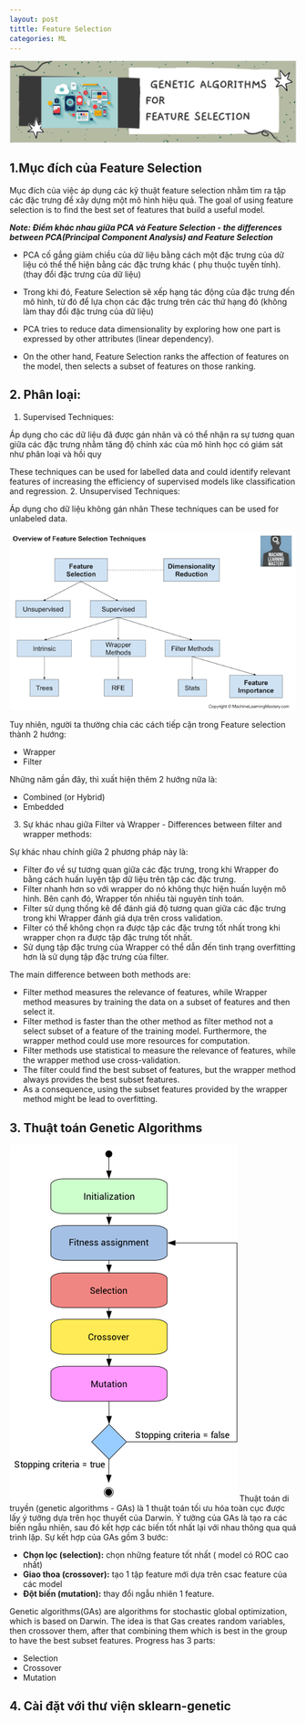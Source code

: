 ```yaml
---
layout: post
tittle: Feature Selection
categories: ML
---
```


![alt](https://raw.githubusercontent.com/khangdltUIT/khangdltUIT.github.io/master/images/genetic%20algo%20ffeatureselection%20-%20tittle.png)

## 1.Mục đích của Feature Selection
Mục đích của việc áp dụng các kỹ thuật feature selection nhằm tìm ra tập các đặc trưng để xây dựng một mô hình hiệu quả.
The goal of using feature selection is to find the best set of features that build a useful model.

***Note: Điểm khác nhau giữa PCA và Feature Selection - the differences between PCA(Principal Component Analysis) and Feature Selection***  

* PCA cố gắng giảm chiều của dữ liệu bằng cách một đặc trưng của dữ liệu có thể thể hiện bằng các đặc trưng khác ( phụ thuộc tuyến tính). (thay đổi đặc trưng của dữ liệu)

* Trong khi đó, Feature Selection sẽ xếp hạng tác động của đặc trưng đến mô hình, từ đó để lựa chọn các đặc trưng trên các thứ hạng đó (không làm thay đổi đặc trưng của dữ liệu)

* PCA tries to reduce data dimensionality by exploring how one part is expressed by other attributes (linear dependency).

* On the other hand, Feature Selection ranks the affection of features on the model, then selects a subset of features on those ranking.


## 2. Phân loại:
1. Supervised Techniques:  

Áp dụng cho các dữ liệu đã được gán nhãn và có thể nhận ra sự tương quan giữa các đặc trưng nhằm tăng độ chính xác của mô hình học có giám sát như phân loại và hồi quy  

These techniques can be used for labelled data and could identify relevant features of increasing the efficiency of supervised models like classification and regression.
2. Unsupervised Techniques:  

Áp dụng cho dữ liệu không gán nhãn
These techniques can be used for unlabeled data.

![alt](https://raw.githubusercontent.com/khangdltUIT/khangdltUIT.github.io/master/images/Overview-of-Feature-Selection-Techniques3.webp
)

Tuy nhiên, người ta thường chia các cách tiếp cận trong Feature selection thành 2 hướng:

* Wrapper
* Filter

Những năm gần đây, thì xuất hiện thêm 2 hướng nữa là:

* Combined (or Hybrid)
* Embedded

3. Sự khác nhau giữa Filter và Wrapper - Differences between filter and wrapper methods:

Sự khác nhau chính giữa 2 phương pháp này là:
* Filter đo về sự tương quan giữa các đặc trưng, trong khi Wrapper đo bằng cách huấn luyện tập dữ liệu trên tập các đặc trưng.
* Filter nhanh hơn so với wrapper do nó không thực hiện huấn luyện mô hình. Bên cạnh đó, Wrapper tốn nhiều tài nguyên tính toán.
* Filter sử dụng thống kê để đánh giá độ tương quan giữa các đặc trưng trong khi Wrapper đánh giá dựa trên cross validation.
* Filter có thể không chọn ra được tập các đặc trưng tốt nhất trong khi wrapper chọn ra được tập đặc trưng tốt nhất.
* Sử dụng tập đặc trưng của Wrapper có thể dẫn đến tình trạng overfitting hơn là sử dụng tập đặc trưng của filter.

The main difference between both methods are:
* Filter method measures the relevance of features, while Wrapper method measures by training the data on a subset of features and then select it.
* Filter method is faster than the other method as filter method not a select subset of a feature of the training model. Furthermore, the wrapper method could use more resources for computation.
* Filter methods use statistical to measure the relevance of features, while the wrapper method use cross-validation.
* The filter could find the best subset of features, but the wrapper method always provides the best subset features.
* As a consequence, using the subset features provided by the wrapper method might be lead to overfitting.



## 3. Thuật toán Genetic Algorithms
![alt](https://raw.githubusercontent.com/khangdltUIT/khangdltUIT.github.io/master/images/genetic_algorithm.png)
Thuật toán di truyền (genetic algorithms - GAs) là 1 thuật toán tối ưu hóa toàn cục được lấy ý tưởng dựa trên học thuyết của Darwin.
Ý tưởng của GAs là tạo ra các biến ngẫu nhiên, sau đó kết hợp các biến tốt nhất lại với nhau thông qua quá trình lặp.
Sự kết hợp của GAs gồm 3 bước:
* **Chọn lọc (selection):** chọn những feature tốt nhất ( model có ROC cao nhất)
* **Giao thoa (crossover):** tạo 1 tập feature mới dựa trên csac feature của các model
* **Đột biến (mutation):** thay đổi ngẫu nhiên 1 feature.

Genetic algorithms(GAs) are algorithms for stochastic global optimization, which is based on Darwin.
The idea is that Gas creates random variables, then crossover them, after that combining them which is best in the group to have the best subset features.
Progress has 3 parts:
* Selection
* Crossover
* Mutation
## 4. Cài đặt với thư viện sklearn-genetic



